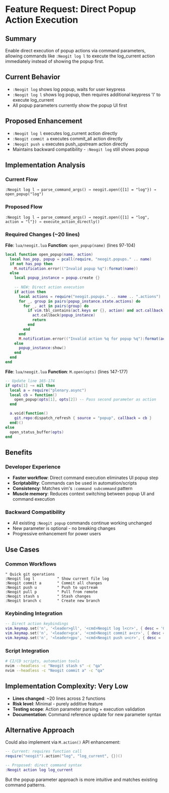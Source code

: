 # Feature Request: Direct Popup Action Execution

## Summary
Enable direct execution of popup actions via command parameters, allowing commands like `:Neogit log l` to execute the log_current action immediately instead of showing the popup first.

## Current Behavior
- `:Neogit log` shows log popup, waits for user keypress
- `:Neogit log l` shows log popup, then requires additional keypress 'l' to execute log_current
- All popup parameters currently show the popup UI first

## Proposed Enhancement
- `:Neogit log l` executes log_current action directly
- `:Neogit commit a` executes commit_all action directly  
- `:Neogit push u` executes push_upstream action directly
- Maintains backward compatibility - `:Neogit log` still shows popup

## Implementation Analysis

### Current Flow
```
:Neogit log l → parse_command_args() → neogit.open({[1] = "log"}) → open_popup("log")
```

### Proposed Flow
```
:Neogit log l → parse_command_args() → neogit.open({[1] = "log", action = "l"}) → execute_action_directly()
```

### Required Changes (~20 lines)

**File**: `lua/neogit.lua`
**Function**: `open_popup(name)` (lines 97-104)

```lua
local function open_popup(name, action)
  local has_pop, popup = pcall(require, "neogit.popups." .. name)
  if not has_pop then
    M.notification.error(("Invalid popup %q"):format(name))
  else
    local popup_instance = popup.create {}
    
    -- NEW: Direct action execution
    if action then
      local actions = require("neogit.popups." .. name .. ".actions")
      for _, group in pairs(popup_instance.state.actions) do
        for _, act in pairs(group) do
          if vim.tbl_contains(act.keys or {}, action) and act.callback then
            act.callback(popup_instance)
            return
          end
        end
      end
      M.notification.error(("Invalid action %q for popup %q"):format(action, name))
    else
      popup_instance:show()
    end
  end
end
```

**File**: `lua/neogit.lua` 
**Function**: `M.open(opts)` (lines 147-177)

```lua
-- Update line 165-174
if opts[1] ~= nil then
  local a = require("plenary.async")
  local cb = function()
    open_popup(opts[1], opts[2]) -- Pass second parameter as action
  end

  a.void(function()
    git.repo:dispatch_refresh { source = "popup", callback = cb }
  end)()
else
  open_status_buffer(opts)
end
```

## Benefits

### Developer Experience
- **Faster workflow**: Direct command execution eliminates UI popup step
- **Scriptability**: Commands can be used in automation/scripts  
- **Consistency**: Matches vim's `:command subcommand` pattern
- **Muscle memory**: Reduces context switching between popup UI and command execution

### Backward Compatibility  
- All existing `:Neogit popup` commands continue working unchanged
- New parameter is optional - no breaking changes
- Progressive enhancement for power users

## Use Cases

### Common Workflows
```vim
" Quick git operations
:Neogit log l          " Show current file log
:Neogit commit a       " Commit all changes  
:Neogit push u         " Push to upstream
:Neogit pull p         " Pull from remote
:Neogit stash s        " Stash changes
:Neogit branch c       " Create new branch
```

### Keybinding Integration
```lua
-- Direct action keybindings
vim.keymap.set('n', '<leader>gll', '<cmd>Neogit log l<cr>', { desc = 'Git log current' })
vim.keymap.set('n', '<leader>gca', '<cmd>Neogit commit a<cr>', { desc = 'Git commit all' })
vim.keymap.set('n', '<leader>gpu', '<cmd>Neogit push u<cr>', { desc = 'Git push upstream' })
```

### Script Integration
```bash
# CI/CD scripts, automation tools
nvim --headless -c "Neogit stash s" -c "qa"
nvim --headless -c "Neogit commit a" -c "qa"  
```

## Implementation Complexity: **Very Low**
- **Lines changed**: ~20 lines across 2 functions
- **Risk level**: Minimal - purely additive feature
- **Testing scope**: Action parameter parsing + execution validation
- **Documentation**: Command reference update for new parameter syntax

## Alternative Approach
Could also implement via `M.action()` API enhancement:
```lua
-- Current: requires function call
require("neogit").action("log", "log_current", {})()

-- Proposed: direct command syntax  
:Neogit action log log_current
```

But the popup parameter approach is more intuitive and matches existing command patterns.